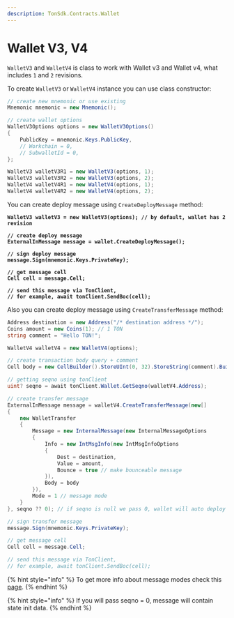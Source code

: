 ```yaml
---
description: TonSdk.Contracts.Wallet
---
```


# Wallet V3, V4

`WalletV3` and `WalletV4` is class to work with Wallet v3 and Wallet v4, what includes `1` and `2` revisions.



To create `WalletV3` or `WalletV4` instance you can use class constructor:

```csharp
// create new mnemonic or use existing
Mnemonic mnemonic = new Mnemonic();

// create wallet options
WalletV3Options options = new WalletV3Options()
{
    PublicKey = mnemonic.Keys.PublicKey,
    // Workchain = 0,
    // SubwalletId = 0,
};

WalletV3 walletV3R1 = new WalletV3(options, 1);
WalletV3 walletV3R2 = new WalletV3(options, 2); 
WalletV4 walletV4R1 = new WalletV4(options, 1); 
WalletV4 walletV4R2 = new WalletV4(options, 2); 
```



You can create deploy message using `CreateDeployMessage` method:

<pre class="language-csharp"><code class="lang-csharp"><strong>WalletV3 walletV3 = new WalletV3(options); // by default, wallet has 2 revision
</strong><strong>
</strong><strong>// create deploy message
</strong><strong>ExternalInMessage message = wallet.CreateDeployMessage();
</strong><strong>
</strong><strong>// sign deploy message
</strong><strong>message.Sign(mnemonic.Keys.PrivateKey);
</strong><strong>
</strong><strong>// get message cell
</strong><strong>Cell cell = message.Cell;
</strong><strong>
</strong><strong>// send this message via TonClient,
</strong><strong>// for example, await tonClient.SendBoc(cell);
</strong></code></pre>



Also you can create deploy message using `CreateTransferMessage` method:

```csharp
Address destination = new Address("/* destination address */");
Coins amount = new Coins(1); // 1 TON
string comment = "Hello TON!";

WalletV4 walletV4 = new WalletV4(options);

// create transaction body query + comment
Cell body = new CellBuilder().StoreUInt(0, 32).StoreString(comment).Build();

// getting seqno using tonClient
uint? seqno = await tonClient.Wallet.GetSeqno(walletV4.Address);

// create transfer message
ExternalInMessage message = walletV4.CreateTransferMessage(new[]
{
    new WalletTransfer
    {
        Message = new InternalMessage(new InternalMessageOptions
        {
            Info = new IntMsgInfo(new IntMsgInfoOptions
            {
                Dest = destination,
                Value = amount,
                Bounce = true // make bounceable message
            }),
            Body = body
        }),
        Mode = 1 // message mode
    }
}, seqno ?? 0); // if seqno is null we pass 0, wallet will auto deploy on message send

// sign transfer message
message.Sign(mnemonic.Keys.PrivateKey);

// get message cell
Cell cell = message.Cell;

// send this message via TonClient,
// for example, await tonClient.SendBoc(cell);
```

{% hint style="info" %}
To get more info about message modes check this [page](https://docs.ton.org/develop/smart-contracts/messages#message-modes).&#x20;
{% endhint %}

{% hint style="info" %}
If you will pass seqno = 0, message will contain state init data.
{% endhint %}
